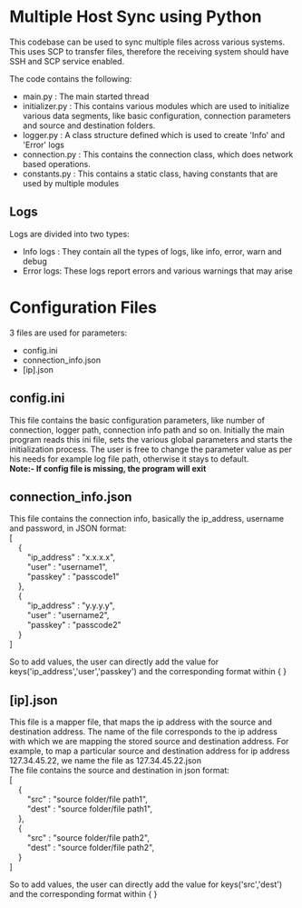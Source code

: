 # Multiple Host Sync using Python 

This codebase can be used to sync multiple files across various systems. This uses SCP to transfer files, therefore the receiving system should have SSH and SCP service enabled.

The code contains the following:
* main.py        : The main started thread
* initializer.py : This contains various modules which are used to initialize various data segments, like basic configuration, connection parameters and source and destination folders.
* logger.py      : A class structure defined which is used to create 'Info' and 'Error' logs
* connection.py  : This contains the connection class, which does network based operations.
* constants.py   : This contains a static class, having constants that are used by multiple modules

## Logs

Logs are divided into two types:

* Info logs : They contain all the types of logs, like info, error, warn and debug
* Error logs: These logs report errors and various warnings that may arise


# Configuration Files

3 files are used for parameters:
* config.ini
* connection_info.json
* [ip].json

## config.ini ##

This file contains the basic configuration parameters, like number of connection, logger path, connection info path and so on.
Initially the main program reads this ini file, sets the various global parameters and starts the initialization process.
The user is free to change the parameter value as per his needs for example log file path, otherwise it stays to default.
<br /><b>Note:- If config file is missing, the program will exit</b>

## connection_info.json

This file contains the connection info, basically the ip_address, username and password, in JSON format:
<br />[<br />
&nbsp;&nbsp;&nbsp;&nbsp;{<br />
&nbsp;&nbsp;&nbsp;&nbsp;&nbsp;&nbsp;&nbsp;&nbsp;"ip_address" : "x.x.x.x",<br />
&nbsp;&nbsp;&nbsp;&nbsp;&nbsp;&nbsp;&nbsp;&nbsp;"user" : "username1",<br />
&nbsp;&nbsp;&nbsp;&nbsp;&nbsp;&nbsp;&nbsp;&nbsp;"passkey"  : "passcode1"<br />
&nbsp;&nbsp;&nbsp;&nbsp;},<br />
&nbsp;&nbsp;&nbsp;&nbsp;{<br />
&nbsp;&nbsp;&nbsp;&nbsp;&nbsp;&nbsp;&nbsp;&nbsp;"ip_address" : "y.y.y.y",<br />
&nbsp;&nbsp;&nbsp;&nbsp;&nbsp;&nbsp;&nbsp;&nbsp;"user" : "username2",<br />
&nbsp;&nbsp;&nbsp;&nbsp;&nbsp;&nbsp;&nbsp;&nbsp;"passkey"  : "passcode2"<br />
&nbsp;&nbsp;&nbsp;&nbsp;}<br />
] <br />

So to add values, the user can directly add the value for keys('ip_address','user','passkey') and the corresponding format within { }

## [ip].json

This file is a mapper file, that maps the ip address with the source and destination address. The name of the file corresponds to the ip address with which we are mapping the stored source and destination address. For example, to map a particular source and destination address for ip address 127.34.45.22, we name the file as 127.34.45.22.json<br />
The file contains the source and destination in json format:
<br />[<br />
&nbsp;&nbsp;&nbsp;&nbsp;{<br />
&nbsp;&nbsp;&nbsp;&nbsp;&nbsp;&nbsp;&nbsp;&nbsp;"src"      : "source folder/file path1",<br />
&nbsp;&nbsp;&nbsp;&nbsp;&nbsp;&nbsp;&nbsp;&nbsp;"dest"      : "source folder/file path1",<br />
&nbsp;&nbsp;&nbsp;&nbsp;},<br />
&nbsp;&nbsp;&nbsp;&nbsp;{<br />
&nbsp;&nbsp;&nbsp;&nbsp;&nbsp;&nbsp;&nbsp;&nbsp;"src"      : "source folder/file path2",<br />
&nbsp;&nbsp;&nbsp;&nbsp;&nbsp;&nbsp;&nbsp;&nbsp;"dest"      : "source folder/file path2",<br />
&nbsp;&nbsp;&nbsp;&nbsp;}<br />
] <br />

So to add values, the user can directly add the value for keys('src','dest') and the corresponding format within { }
